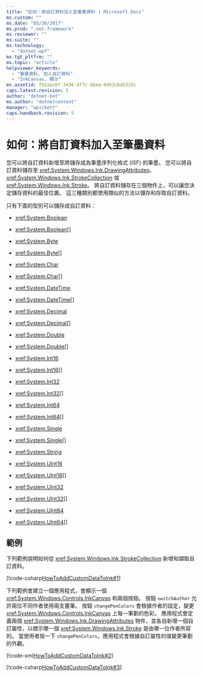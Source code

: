 ```yaml
---
title: "如何：將自訂資料加入至筆墨資料 | Microsoft Docs"
ms.custom: ""
ms.date: "03/30/2017"
ms.prod: ".net-framework"
ms.reviewer: ""
ms.suite: ""
ms.technology: 
  - "dotnet-wpf"
ms.tgt_pltfrm: ""
ms.topic: "article"
helpviewer_keywords: 
  - "筆墨資料, 加入自訂資料"
  - "InkCanvas, 顯示"
ms.assetid: f02aac6f-3436-4f7c-b6ea-0452cba5332c
caps.latest.revision: 5
author: "dotnet-bot"
ms.author: "dotnetcontent"
manager: "wpickett"
caps.handback.revision: 5
---
```

# 如何：將自訂資料加入至筆墨資料
您可以將自訂資料新增至將儲存成為筆墨序列化格式 \(ISF\) 的筆墨。  您可以將自訂資料儲存至 <xref:System.Windows.Ink.DrawingAttributes>、<xref:System.Windows.Ink.StrokeCollection> 或 <xref:System.Windows.Ink.Stroke>。  將自訂資料儲存在三個物件上，可以讓您決定儲存資料的最佳位置。  這三種類別都使用類似的方法以儲存和存取自訂資料。  
  
 只有下面的型別可以儲存成自訂資料：  
  
-   <xref:System.Boolean>  
  
-   <xref:System.Boolean>\[\]  
  
-   <xref:System.Byte>  
  
-   <xref:System.Byte>\[\]  
  
-   <xref:System.Char>  
  
-   <xref:System.Char>\[\]  
  
-   <xref:System.DateTime>  
  
-   <xref:System.DateTime>\[\]  
  
-   <xref:System.Decimal>  
  
-   <xref:System.Decimal>\[\]  
  
-   <xref:System.Double>  
  
-   <xref:System.Double>\[\]  
  
-   <xref:System.Int16>  
  
-   <xref:System.Int16>\[\]  
  
-   <xref:System.Int32>  
  
-   <xref:System.Int32>\[\]  
  
-   <xref:System.Int64>  
  
-   <xref:System.Int64>\[\]  
  
-   <xref:System.Single>  
  
-   <xref:System.Single>\[\]  
  
-   <xref:System.String>  
  
-   <xref:System.UInt16>  
  
-   <xref:System.UInt16>\[\]  
  
-   <xref:System.UInt32>  
  
-   <xref:System.UInt32>\[\]  
  
-   <xref:System.UInt64>  
  
-   <xref:System.UInt64>\[\]  
  
## 範例  
 下列範例說明如何從 <xref:System.Windows.Ink.StrokeCollection> 新增和擷取自訂資料。  
  
 [!code-csharp[HowToAddCustomDataToInk#1](../../../../samples/snippets/csharp/VS_Snippets_Wpf/HowToAddCustomDataToInk/CSharp/Window1.xaml.cs#1)]  
  
 下列範例會建立一個應用程式，會顯示一個 <xref:System.Windows.Controls.InkCanvas> 和兩個按鈕。  按鈕 `switchAuthor` 允許兩位不同作者使用兩支畫筆。  按鈕 `changePenColors` 會根據作者的設定，變更 <xref:System.Windows.Controls.InkCanvas> 上每一筆劃的色彩。  應用程式會定義兩個 <xref:System.Windows.Ink.DrawingAttributes> 物件，並各自新增一個自訂屬性，以標示哪一個 <xref:System.Windows.Ink.Stroke> 是由哪一位作者所寫的。  當使用者按一下 `changePenColors`，應用程式會根據自訂屬性的值變更筆劃的外觀。  
  
 [!code-xml[HowToAddCustomDataToInk#2](../../../../samples/snippets/csharp/VS_Snippets_Wpf/HowToAddCustomDataToInk/CSharp/Window1.xaml#2)]  
  
 [!code-csharp[HowToAddCustomDataToInk#3](../../../../samples/snippets/csharp/VS_Snippets_Wpf/HowToAddCustomDataToInk/CSharp/Window1.xaml.cs#3)]